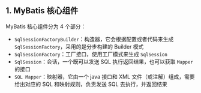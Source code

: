## 1. MyBatis 核心组件

MyBatis 核心组件分为 4 个部分：

* `SqlSessionFactoryBuilder`：构造器，它会根据配置或者代码来生成 `SqlSessionFactory`，采用的是分步构建的 Builder 模式
* `SqlSessionFactory`：工厂接口，使用工厂模式来生成 `SqlSession`
* `SqlSession`：会话，一个既可以发送 SQL 执行返回结果，也可以获取 `Mapper` 的接口
* `SQL Mapper`：映射器，它由一个 java 接口和 XML 文件（或注解）组成，需要给出对应的 SQL 和映射规则，负责发送 SQL 去执行，并返回结果



